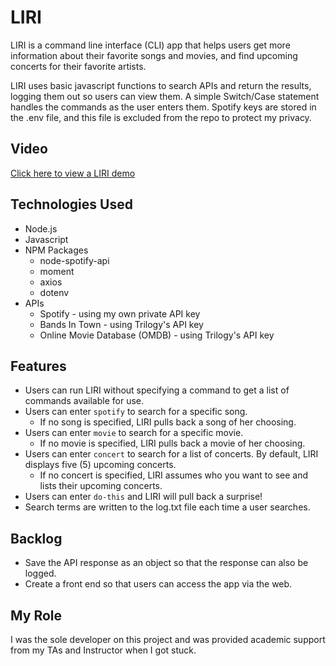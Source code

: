# LIRI
LIRI is a command line interface (CLI) app that helps users get more information about their favorite songs and movies, and find upcoming concerts for their favorite artists. 

LIRI uses basic javascript functions to search APIs and return the results, logging them out so users can view them. A simple Switch/Case statement handles the commands as the user enters them. Spotify keys are stored in the .env file, and this file is excluded from the repo to protect my privacy. 

## Video
[Click here to view a LIRI demo](https://embed.vidyard.com/share/Ct1gXwxqLqhpgtaSSh1wvt? "Named link title") 

## Technologies Used
* Node.js
* Javascript 
* NPM Packages 
    * node-spotify-api
    * moment 
    * axios
    * dotenv
* APIs 
    * Spotify - using my own private API key
    * Bands In Town - using Trilogy's API key 
    * Online Movie Database (OMDB) - using Trilogy's API key 

## Features 
* Users can run LIRI without specifying a command to get a list of commands available for use. 
* Users can enter `spotify` to search for a specific song. 
    * If no song is specified, LIRI pulls back a song of her choosing. 
* Users can enter `movie` to search for a specific movie. 
    * If no movie is specified, LIRI pulls back a movie of her choosing. 
* Users can enter `concert` to search for a list of concerts. By default, LIRI displays five (5) upcoming concerts. 
    * If no concert is specified, LIRI assumes who you want to see and lists their upcoming concerts. 
* Users can enter `do-this` and LIRI will pull back a surprise! 
* Search terms are written to the log.txt file each time a user searches. 

## Backlog 
* Save the API response as an object so that the response can also be logged. 
* Create a front end so that users can access the app via the web. 

## My Role 
I was the sole developer on this project and was provided academic support from my TAs and Instructor when I got stuck. 